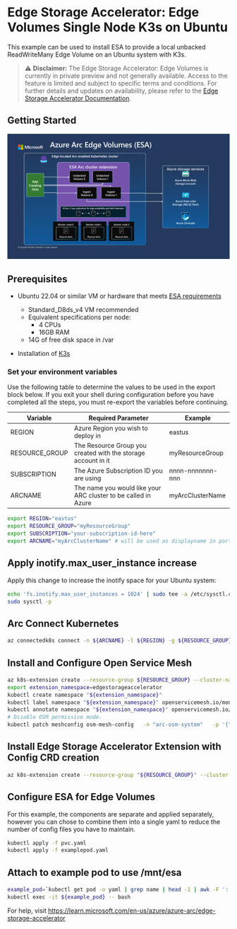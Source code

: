 # Edge Storage Accelerator: Edge Volumes Single Node K3s on Ubuntu
This example can be used to install ESA to provide a local unbacked ReadWriteMany Edge Volume on an Ubuntu system with K3s. 

> ⚠️ **Disclaimer:** The Edge Storage Accelerator: Edge Volumes is currently in private preview and not generally available. Access to the feature is limited and subject to specific terms and conditions. For further details and updates on availability, please refer to the [Edge Storage Accelerator Documentation](https://learn.microsoft.com/azure/azure-arc/edge-storage-accelerator/overview).

## Getting Started
![Edge Storage Accelerator Diagram.](esaEdgeVolumes.png)

## Prerequisites
* Ubuntu 22.04 or similar VM or hardware that meets [ESA requirements](https://learn.microsoft.com/en-us/azure/azure-arc/edge-storage-accelerator/prepare-linux#minimum-hardware-requirements)
  * Standard_D8ds_v4 VM recommended
  * Equivalent specifications per node:
    * 4 CPUs
    * 16GB RAM
  * 14G of free disk space in /var

* Installation of [K3s](https://docs.k3s.io/quick-start)

### Set your environment variables
Use the following table to determine the values to be used in the export block below. If you exit your shell during configuration before you have completed all the steps, you must re-export the variables before continuing.  

|Variable        | Required Parameter                                             | Example |
|----------------|----------------------------------------------------------------|-----------------|
|REGION          | Azure Region you wish to deploy in                             | eastus          |
|RESOURCE_GROUP  | The Resource Group you created with the storage account in it  | myResourceGroup |
|SUBSCRIPTION    | The Azure Subscription ID you are using                        | nnnn-nnnnnnn-nnn|
|ARCNAME         | The name you would like your ARC cluster to be called in Azure | myArcClusterName|

```bash
export REGION="eastus"
export RESOURCE_GROUP="myResourceGroup"
export SUBSCRIPTION="your-subscription-id-here"
export ARCNAME="myArcClusterName" # will be used as displayname in portal
```
## Apply inotify.max_user_instance increase
Apply this change to increase the inotify space for your Ubuntu system: 

```bash
echo 'fs.inotify.max_user_instances = 1024' | sudo tee -a /etc/sysctl.conf
sudo sysctl -p
```
## Arc Connect Kubernetes
```bash
az connectedk8s connect -n ${ARCNAME} -l ${REGION} -g ${RESOURCE_GROUP} --subscription ${SUBSCRIPTION}
```
## Install and Configure Open Service Mesh
```bash
az k8s-extension create --resource-group ${RESOURCE_GROUP} --cluster-name ${ARCNAME} --cluster-type connectedClusters --extension-type Microsoft.openservicemesh --scope cluster --name osm
export extension_namespace=edgestorageaccelerator
kubectl create namespace "${extension_namespace}"
kubectl label namespace "${extension_namespace}" openservicemesh.io/monitored-by=osm
kubectl annotate namespace "${extension_namespace}" openservicemesh.io/sidecar-injection=enabled
# Disable OSM permissive mode.
kubectl patch meshconfig osm-mesh-config   -n "arc-osm-system"   -p '{"spec":{"traffic":{"enablePermissiveTrafficPolicyMode":'"false"'}}}'    --type=merge
```

## Install Edge Storage Accelerator Extension with Config CRD creation
```bash
az k8s-extension create --resource-group "${RESOURCE_GROUP}" --cluster-name "${ARCNAME}" --cluster-type connectedClusters --name "esa-`mktemp -u XXXXXX`" --extension-type microsoft.edgestorageaccelerator --config feature.diskStorageClass="default,local-path" --config  edgeStorageConfiguration.create=true
```
## Configure ESA for Edge Volumes 
For this example, the components are separate and applied separately, however you can chose to combine them into a single yaml to reduce the number of config files you have to maintain. 

```bash
kubectl apply -f pvc.yaml
kubectl apply -f examplepod.yaml
```

## Attach to example pod to use /mnt/esa

```bash
example_pod=`kubectl get pod -o yaml | grep name | head -1 | awk -F ':' '{print $2}'`
kubectl exec -it ${example_pod} -- bash
```

For help, visit https://learn.microsoft.com/en-us/azure/azure-arc/edge-storage-accelerator
